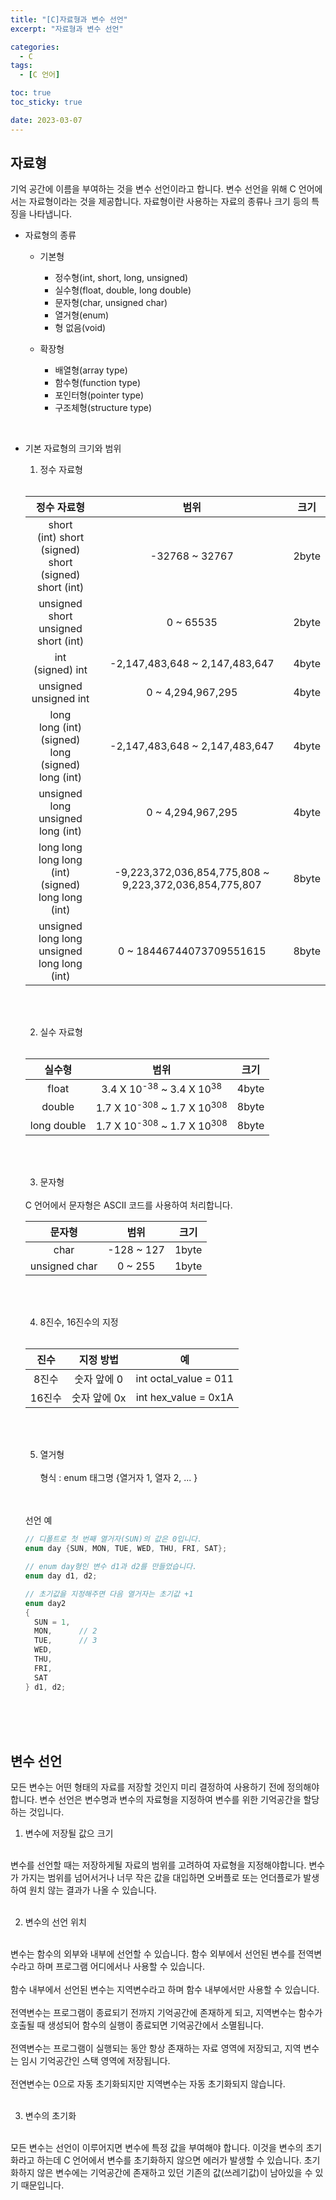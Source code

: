 ```yaml
---
title: "[C]자료형과 변수 선언"
excerpt: "자료형과 변수 선언"

categories:
  - C
tags:
  - [C 언어]

toc: true
toc_sticky: true

date: 2023-03-07
---
```


## 자료형

기억 공간에 이름을 부여하는 것을 변수 선언이라고 합니다. 변수 선언을 위해 C 언어에서는 자료형이라는 것을 제공합니다. 자료형이란 사용하는 자료의 종류나 크기 등의 특징을 나타냅니다.
<br>

  * 자료형의 종류
    - 기본형
      + 정수형(int, short, long, unsigned)
      + 실수형(float, double, long double)
      + 문자형(char, unsigned char)
      + 열거형(enum)
      + 형 없음(void)

    - 확장형
      + 배열형(array type)
      + 함수형(function type)
      + 포인터형(pointer type)
      + 구조체형(structure type)

<br>

  * 기본 자료형의 크기와 범위
    1. 정수 자료형
    <br>

    | 정수 자료형 | 범위 | 크기 |
    | :---: | :---: | :---:|
    | short <br> (int) short <br> (signed) short <br> (signed) short (int) | -32768 ~ 32767 | 2byte |
    | unsigned short <br> unsigned short (int) | 0 ~ 65535 | 2byte |
    | int <br> (signed) int | -2,147,483,648 ~ 2,147,483,647 | 4byte |
    | unsigned <br> unsigned int | 0 ~ 4,294,967,295 | 4byte |
    | long <br> long (int) <br> (signed) long <br> (signed) long (int) | -2,147,483,648 ~ 2,147,483,647 | 4byte |
    | unsigned long <br> unsigned long (int) | 0 ~ 4,294,967,295 | 4byte |
    | long long <br> long long (int) <br> (signed) long long (int) | -9,223,372,036,854,775,808 ~ 9,223,372,036,854,775,807 | 8byte |
    | unsigned long long <br> unsigned long long (int) | 0 ~ 18446744073709551615 | 8byte |

    <br><br>

    2. 실수 자료형
    <br>

      | 실수형 | 범위 | 크기 |
      | :---: | :---: | :---: |
      | float | 3.4 X 10<sup>-38</sup> ~ 3.4 X 10<sup>38</sup> | 4byte |
      | double | 1.7 X 10<sup>-308</sup> ~ 1.7 X 10<sup>308</sup> | 8byte |
      | long double | 1.7 X 10<sup>-308</sup> ~ 1.7 X 10<sup>308</sup> | 8byte |

    <br><br>

    3. 문자형
    <br>
    C 언어에서 문자형은 ASCII 코드를 사용하여 처리합니다.
    <br>

      | 문자형 | 범위 | 크기 |
      | :---: | :---: | :---: |
      | char | -128 ~ 127 | 1byte |
      | unsigned char | 0 ~ 255 | 1byte |

    <br><br>

    4. 8진수, 16진수의 지정
    <br>

      | 진수 | 지정 방법 | 예 |
      | :---: | :---: | :---: |
      | 8진수 | 숫자 앞에 0 | int octal_value = 011 |
      | 16진수 | 숫자 앞에 0x | int hex_value = 0x1A |

    <br><br>

    5. 열거형
    <br><br>
    형식 : enum 태그명 {열거자 1, 열자 2, ... }
    
    <br><br>
  선언 예

    ```c
    // 디폴트로 첫 번째 열거자(SUN)의 값은 0입니다.
    enum day {SUN, MON, TUE, WED, THU, FRI, SAT};

    // enum day형인 변수 d1과 d2를 만들었습니다.
    enum day d1, d2;

    // 초기값을 지정해주면 다음 열거자는 초기값 +1
    enum day2
    {
      SUN = 1,
      MON,      // 2
      TUE,      // 3
      WED,
      THU,
      FRI,
      SAT
    } d1, d2;
    ```

<br><br><br>

## 변수 선언

모든 변수는 어떤 형태의 자료를 저장할 것인지 미리 결정하여 사용하기 전에 정의해야 합니다. 변수 선언은 변수명과 변수의 자료형을 지정하여 변수를 위한 기억공간을 할당하는 것입니다.

  1. 변수에 저장될 값으 크기
  <br>
  변수를 선언할 때는 저장하게될 자료의 범위를 고려하여 자료형을 지정해야합니다. 변수가 가지는 범위를 넘어서거나 너무 작은 값을 대입하면 오버플로 또는 언더플로가 발생하여 원치 않는 결과가 나올 수 있습니다.
  <br><br>

  2. 변수의 선언 위치
  <br>
  변수는 함수의 외부와 내부에 선언할 수 있습니다. 함수 외부에서 선언된 변수를 전역변수라고 하며 프로그램 어디에서나 사용할 수 있습니다.
  <br><br>
  함수 내부에서 선언된 변수는 지역변수라고 하며 함수 내부에서만 사용할 수 있습니다.
  <br><br>
  전역변수는 프로그램이 종료되기 전까지 기억공간에 존재하게 되고, 지역변수는 함수가 호출될 때 생성되어 함수의 실행이 종료되면 기억공간에서 소멸됩니다.
  <br><br>
  전역변수는 프로그램이 실행되는 동안 항상 존재하는 자료 영역에 저장되고, 지역 변수는 임시 기억공간인 스택 영역에 저장됩니다.
  <br><br>
  전연변수는 0으로 자동 초기화되지만 지역변수는 자동 초기화되지 않습니다.
  <br><br>

  3. 변수의 초기화
  <br>
  모든 변수는 선언이 이루어지면 변수에 특정 값을 부여해야 합니다. 이것을 변수의 초기화라고 하는데 C 언어에서 변수를 초기화하지 않으면 에러가 발생할 수 있습니다. 초기화하지 않은 변수에는 기억공간에 존재하고 있던 기존의 값(쓰레기값)이 남아있을 수 있기 때문입니다.

<br>